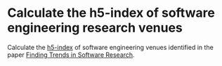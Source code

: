 # Calculate the h5-index of software engineering research venues

Calculate the [h5-index](https://en.wikipedia.org/wiki/H-index)
of software engineering venues identified in the paper
[Finding Trends in Software Research](https://doi.org/10.1109/TSE.2018.2870388).
